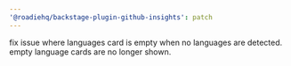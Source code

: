 ```yaml
---
'@roadiehq/backstage-plugin-github-insights': patch
---
```


fix issue where languages card is empty when no languages are detected. empty language cards are no longer shown.

